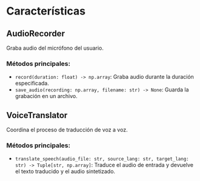 # Características

## AudioRecorder

Graba audio del micrófono del usuario.

### Métodos principales:
- `record(duration: float) -> np.array`: Graba audio durante la duración especificada.
- `save_audio(recording: np.array, filename: str) -> None`: Guarda la grabación en un archivo.

## VoiceTranslator

Coordina el proceso de traducción de voz a voz.

### Métodos principales:
- `translate_speech(audio_file: str, source_lang: str, target_lang: str) -> Tuple[str, np.array]`: 
  Traduce el audio de entrada y devuelve el texto traducido y el audio sintetizado.